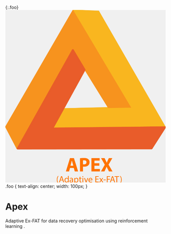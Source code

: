 {:.foo}
![drawing](n_apex/git_logo.PNG)
.foo {
  text-align: center;
  width: 100px;
}
# Apex
Adaptive Ex-FAT for data recovery optimisation using reinforcement learning .
